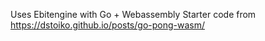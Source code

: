 Uses Ebitengine with Go + Webassembly
Starter code from https://dstoiko.github.io/posts/go-pong-wasm/